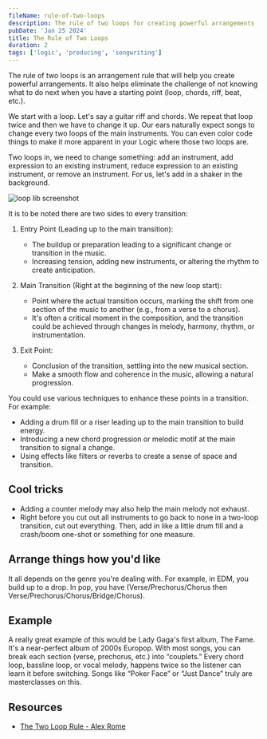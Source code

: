 ```yaml
---
fileName: rule-of-two-loops
description: The rule of two loops for creating powerful arrangements 
pubDate: 'Jan 25 2024'
title: The Rule of Two Loops
duration: 2
tags: ['logic', 'producing', 'songwriting']
---
```


The rule of two loops is an arrangement rule that will help you create powerful arrangements. It also helps eliminate the challenge of not knowing what to do next when you have a starting point (loop, chords, riff, beat, etc.).

We start with a loop. Let's say a guitar riff and chords. We repeat that loop twice and then we have to change it up. Our ears naturally expect songs to change every two loops of the main instruments. You can even color code things to make it more apparent in your Logic where those two loops are.

Two loops in, we need to change something: add an instrument, add expression to an existing instrument, reduce expression to an existing instrument, or remove an instrument. For us, let's add in a shaker in the background.

![loop lib screenshot](/blog/rule-of-two-loops/loops-pic.png)

It is to be noted there are two sides to every transition:

1. Entry Point (Leading up to the main transition):
   - The buildup or preparation leading to a significant change or transition in the music.
   - Increasing tension, adding new instruments, or altering the rhythm to create anticipation.

2. Main Transition (Right at the beginning of the new loop start):
   - Point where the actual transition occurs, marking the shift from one section of the music to another (e.g., from a verse to a chorus).
   - It's often a critical moment in the composition, and the transition could be achieved through changes in melody, harmony, rhythm, or instrumentation.

3. Exit Point:
   - Conclusion of the transition, settling into the new musical section.
   - Make a smooth flow and coherence in the music, allowing a natural progression.

You could use various techniques to enhance these points in a transition. For example:
   - Adding a drum fill or a riser leading up to the main transition to build energy.
   - Introducing a new chord progression or melodic motif at the main transition to signal a change.
   - Using effects like filters or reverbs to create a sense of space and transition.

## Cool tricks

- Adding a counter melody may also help the main melody not exhaust.
- Right before you cut out all instruments to go back to none in a two-loop transition, cut out everything. Then, add in like a little drum fill and a crash/boom one-shot or something for one measure.

## Arrange things how you'd like

It all depends on the genre you're dealing with. For example, in EDM, you build up to a drop. In pop, you have (Verse/Prechorus/Chorus then Verse/Prechorus/Chorus/Bridge/Chorus).

## Example

A really great example of this would be Lady Gaga's first album, The Fame. It's a near-perfect album of 2000s Europop. With most songs, you can break each section (verse, prechorus, etc.) into “couplets." Every chord loop, bassline loop, or vocal melody, happens twice so the listener can learn it before switching. Songs like “Poker Face” or “Just Dance” truly are masterclasses on this.

## Resources

- [The Two Loop Rule - Alex Rome](https://youtu.be/IH-zpS7gxxg?si=OoIOOOPhjd2Uj1pL)
